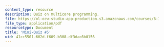 ```yaml
---
content_type: resource
description: Quiz on multicore programming.
file: https://ol-ocw-studio-app-production.s3.amazonaws.com/courses/6-189-multicore-programming-primer-january-iap-2007/41cc5501602df609b308df3dae8b0156_quiz5.pdf
file_type: application/pdf
resourcetype: Document
title: 'Mini-Quiz #5'
uid: 41cc5501-602d-f609-b308-df3dae8b0156
---
```

